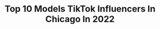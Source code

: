 ---
title: Top 10 Models TikTok Influencers In Chicago In 2022
description: >-
  Find top models TikTok influencers in Chicago in 2022. Most popular hashtags: #fyp #chicago #viral #model.
platform: TikTok
hits: 53
text_top: See the best TikTok profiles on inBeat.
text_bottom: Our database has 53 TikTok influencers like this in Chicago, United States for you to collaborate.
profiles:
  - username: "danithemodel"
    fullname: >-
      Danielle Horace
    bio: >-
      25 yo Model from Chicago
    location: "United States"
    followers: 43300
    engagement: 595
    commentsToLikes: 0.040028
    id: ckbfaslt62cib0j23gm7x3yit
    verified: false
    hashtags: "#xybzca, #duet, #viral, #melanin"
  - username: "marvmore"
    fullname: >-
      Marv
    bio: >-
      I stand in front of tweets/looks like Khalid 📍Boston 26 Y.O 4 Mil likes 🎂😳
    location: "United States"
    followers: 11200
    engagement: 988
    commentsToLikes: 0.016175
    id: ckd09b430bida0j23zlc7azm8
    verified: false
    hashtags: "#greenscreen, #teacher, #twitter, #immuneupvapedown"
  - username: "stronger.vlad"
    fullname: >-
      Vlad
    bio: >-
      📍Chicago | Fitness model 🔥Workouts/advice🔥 Follow for helpful fitness
    location: "United States"
    followers: 46500
    engagement: 548
    commentsToLikes: 0.118416
    id: ck8vw3furnd4o0j78k0pe6f25
    verified: false
    hashtags: "#familyimpression, #fallfashion, #shred, #vanquish"
  - username: "justbrit01"
    fullname: >-
      Just Britt
    bio: >-
      🐰PB Playmate!🐰 FF/EMT 🔥 📍Chicago ❤️Professional model 💋
    location: "United States"
    followers: 61100
    engagement: 1092
    commentsToLikes: 0.030423
    id: ckc8ero2m9yzd0j23te6bjoah
    verified: false
    hashtags: "#babesoftiktok, #wewintogether, #duet, #tiktokfood"
  - username: "paulina_cargirl"
    fullname: >-
      Paulina🤫🇵🇱🏎
    bio: >-
      Car girl🤪 Polishhhh🇵🇱 Model🥵💕🤩 Chicagoooooooo🏙🌇 Snap;Paulina.Masnica
    location: "United States"
    followers: 8103
    engagement: 770
    commentsToLikes: 0.072248
    id: ck83ze7zfzyrm0j78t8wypgec
    verified: false
    hashtags: "#boyfriend, #chicago, #sad, #staystrong"
  - username: "lauraldrin"
    fullname: >-
      lauraldrin
    bio: >-
      Hey 🥰 Spanish model living in 📍Chicago Follow my ig: @lauraldrin
    location: "United States"
    followers: 18200
    engagement: 537
    commentsToLikes: 0.044282
    id: ck9nhf644fz3g0j78osemjvf2
    verified: false
    hashtags: "#transformation, #foxyeyes, #fyp, #ihavenothing"
  - username: "callmebyyourwifesname"
    fullname: >-
      Andrew
    bio: >-
      joker/writer/actor/slut Sickelmedia@gmail.com Venmo: callmebyyourwifesname
    location: "United States"
    followers: 55900
    engagement: 1504
    commentsToLikes: 0.034308
    id: ckbf0gtdem52s0j23gcq0z45e
    verified: false
    hashtags: "#slasher, #spooky, #horror, #halloween"
  - username: "_itsnallely"
    fullname: >-
      _itsnallely
    bio: >-
      Be silly, Be fun - Welcome to my life✨ Follow my ig: _nallelypadilla 📍Chicago
    location: "United States"
    followers: 29000
    engagement: 439
    commentsToLikes: 0.011981
    id: ckczvofxu61jz0j23yg9pp5n9
    verified: false
    hashtags: "#chicago, #motivation, #workout, #trending"
  - username: "maca_pospi"
    fullname: >-
      Maca Marcel
    bio: >-
      Hit me up on instagram and check out my links ⬇️🤪😈
    location: "United States"
    followers: 156100
    engagement: 599
    commentsToLikes: 0.043593
    id: ckacs0m3m7v0s0i78stqtrb9r
    verified: false
    hashtags: "#dating, #instagram, #trending, #relationship"
  - username: "lucerosfineboutique"
    fullname: >-
      LucerosFineBoutique
    bio: >-
      Quinceañeras Paradise✨ IG:LucerosFineBoutique👑💓 Aurora, Illinois📍
    location: "United States"
    followers: 108900
    engagement: 1283
    commentsToLikes: 0.016237
    id: ckbkecrrv51470j23fycixg3p
    verified: false
    hashtags: "#showupshowoff, #quinceanera, #crown, #fy"
---